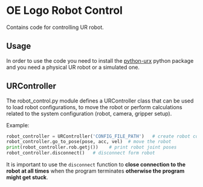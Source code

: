 # OE Logo Robot Control
Contains code for controlling UR robot.

## Usage
In order to use the code you need to install the [python-urx](https://github.com/jkur/python-urx/) python package and you need a physical UR robot or a simulated one.

## URController
The robot_control.py module defines a URController class that can be used to load robot configurations, to move the robot or perform calculations related to the system configuration (robot, camera, gripper setup).

Example:
```python
robot_controller = URController('CONFIG_FILE_PATH')   # create robot controller instance from config file
robot_controller.go_to_pose(pose, acc, vel)  # move the robot
print(robot_controller.rob.getj())    # print robot joint poses
robot_controller.disconnect()   # disconnect form robot
```
It is important to use the `disconnect` function to **close connection to the robot at all times** when the program terminates **otherwise the program might get stuck**.
